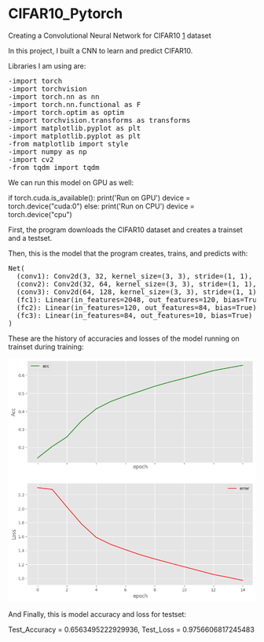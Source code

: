 # CIFAR10_Pytorch
Creating a Convolutional Neural Network for CIFAR10 [1] dataset

In this project, I built a CNN to learn and predict CIFAR10. 

Libraries I am using are:

<pre>
-import torch
-import torchvision
-import torch.nn as nn
-import torch.nn.functional as F
-import torch.optim as optim
-import torchvision.transforms as transforms
-import matplotlib.pyplot as plt 
-import matplotlib.pyplot as plt
-from matplotlib import style
-import numpy as np
-import cv2
-from tqdm import tqdm
</pre>

We can run this model on GPU as well:

if torch.cuda.is_available():
  print('Run on GPU')
  device = torch.device("cuda:0")
else:
  print('Run on CPU')
  device = torch.device("cpu")
  
First, the program downloads the CIFAR10 dataset and creates a trainset and a testset.

Then, this is the model that the program creates, trains, and predicts with:

<pre>
Net(
  (conv1): Conv2d(3, 32, kernel_size=(3, 3), stride=(1, 1), padding=(1, 1))
  (conv2): Conv2d(32, 64, kernel_size=(3, 3), stride=(1, 1), padding=(1, 1))
  (conv3): Conv2d(64, 128, kernel_size=(3, 3), stride=(1, 1), padding=(1, 1))
  (fc1): Linear(in_features=2048, out_features=120, bias=True)
  (fc2): Linear(in_features=120, out_features=84, bias=True)
  (fc3): Linear(in_features=84, out_features=10, bias=True)
)
</pre>

These are the history of accuracies and losses of the model running on trainset during training:

![](acc.png)

And Finally, this is model accuracy and loss for testset:

Test_Accuracy = 0.6563495222929936, Test_Loss = 0.9756606817245483

[1]: https://www.cs.toronto.edu/~kriz/cifar.html
